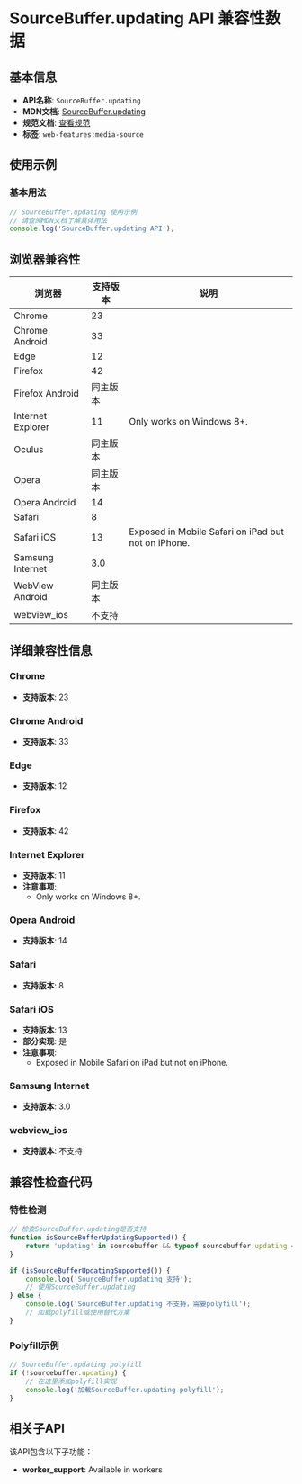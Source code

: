 # SourceBuffer.updating API 兼容性数据

## 基本信息

- **API名称**: `SourceBuffer.updating`
- **MDN文档**: [SourceBuffer.updating](https://developer.mozilla.org/docs/Web/API/SourceBuffer/updating)
- **规范文档**: [查看规范](https://w3c.github.io/media-source/#dom-sourcebuffer-updating)
- **标签**: `web-features:media-source`

## 使用示例

### 基本用法

```javascript
// SourceBuffer.updating 使用示例
// 请查阅MDN文档了解具体用法
console.log('SourceBuffer.updating API');
```

## 浏览器兼容性

| 浏览器 | 支持版本 | 说明 |
|--------|----------|------|
| Chrome | 23 |  |
| Chrome Android | 33 |  |
| Edge | 12 |  |
| Firefox | 42 |  |
| Firefox Android | 同主版本 |  |
| Internet Explorer | 11 | Only works on Windows 8+. |
| Oculus | 同主版本 |  |
| Opera | 同主版本 |  |
| Opera Android | 14 |  |
| Safari | 8 |  |
| Safari iOS | 13 | Exposed in Mobile Safari on iPad but not on iPhone. |
| Samsung Internet | 3.0 |  |
| WebView Android | 同主版本 |  |
| webview_ios | 不支持 |  |

## 详细兼容性信息

### Chrome

- **支持版本**: 23

### Chrome Android

- **支持版本**: 33

### Edge

- **支持版本**: 12

### Firefox

- **支持版本**: 42

### Internet Explorer

- **支持版本**: 11
- **注意事项**:
  - Only works on Windows 8+.

### Opera Android

- **支持版本**: 14

### Safari

- **支持版本**: 8

### Safari iOS

- **支持版本**: 13
- **部分实现**: 是
- **注意事项**:
  - Exposed in Mobile Safari on iPad but not on iPhone.

### Samsung Internet

- **支持版本**: 3.0

### webview_ios

- **支持版本**: 不支持

## 兼容性检查代码

### 特性检测

```javascript
// 检查SourceBuffer.updating是否支持
function isSourceBufferUpdatingSupported() {
    return 'updating' in sourcebuffer && typeof sourcebuffer.updating === 'function';
}

if (isSourceBufferUpdatingSupported()) {
    console.log('SourceBuffer.updating 支持');
    // 使用SourceBuffer.updating
} else {
    console.log('SourceBuffer.updating 不支持，需要polyfill');
    // 加载polyfill或使用替代方案
}
```

### Polyfill示例

```javascript
// SourceBuffer.updating polyfill
if (!sourcebuffer.updating) {
    // 在这里添加polyfill实现
    console.log('加载SourceBuffer.updating polyfill');
}
```

## 相关子API

该API包含以下子功能：

- **worker_support**: Available in workers

